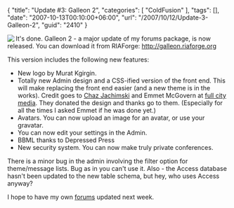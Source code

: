 {
	"title": "Update #3: Galleon 2",
	"categories": [
		"ColdFusion"
	],
	"tags": [],
	"date": "2007-10-13T00:10:00+06:00",
	"url": "/2007/10/12/Update-3-Galleon-2",
	"guid": "2410"
}

<p><img src="https://static.raymondcamden.com/images/glogo.png" align="left"></p>

It's done. Galleon 2 - a major update of my forums package, is now released. You can download it from RIAForge: <a href="http://galleon.riaforge.org">http://galleon.riaforge.org</a>

This version includes the following new features:

<ul>
<li>New logo by Murat Kgirgin.
<li>Totally new Admin design and a CSS-ified version of the front end. This will make replacing the front end easier (and a new theme is in the works). Credit goes to <a href="http://www.chazjachimski.com">Chaz Jachimski</a> and Emmet McGovern at <a href="http://www.fullcitymedia.com">full city media</a>. They donated the design and thanks go to them. (Especially for all the times I asked Emmet if he was done yet.)
<li>Avatars. You can now upload an image for an avatar, or use your gravatar.
<li>You can now edit your settings in the Admin.
<li>BBML thanks to Depressed Press
<li>New security system. You can now make truly private conferences. 
</ul>

There is a minor bug in the admin involving the filter option for theme/message lists. Bug as in you can't use it. Also - the Access database hasn't been updated to the new table schema, but hey, who uses Access anyway?

I hope to have my own <a href="http://www.coldfusionjedi.com/forums">forums</a> updated next week.